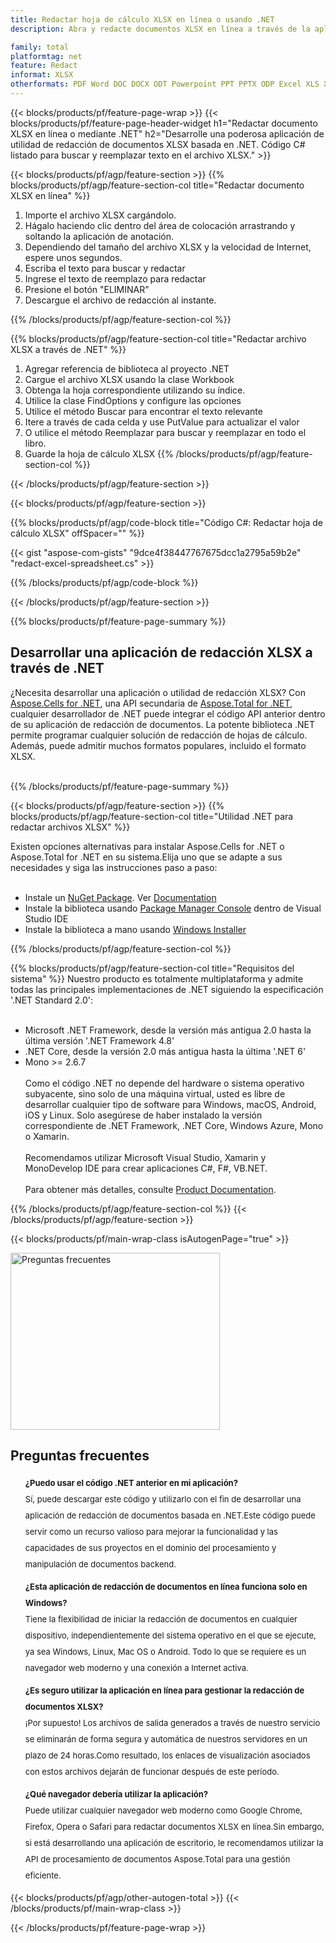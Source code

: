 ```yaml
---
title: Redactar hoja de cálculo XLSX en línea o usando .NET
description: Abra y redacte documentos XLSX en línea a través de la aplicación de forma gratuita. Código .NET API C# para buscar y reemplazar texto XLSX.

family: total
platformtag: net
feature: Redact
informat: XLSX
otherformats: PDF Word DOC DOCX ODT Powerpoint PPT PPTX ODP Excel XLS XLSX ODS
---
```

{{< blocks/products/pf/feature-page-wrap >}}
{{< blocks/products/pf/feature-page-header-widget h1="Redactar documento XLSX en línea o mediante .NET" h2="Desarrolle una poderosa aplicación de utilidad de redacción de documentos XLSX basada en .NET. Código C# listado para buscar y reemplazar texto en el archivo XLSX." >}}

{{< blocks/products/pf/agp/feature-section >}}
{{% blocks/products/pf/agp/feature-section-col title="Redactar documento XLSX en línea" %}}

1. Importe el archivo XLSX cargándolo.
1. Hágalo haciendo clic dentro del área de colocación arrastrando y soltando la aplicación de anotación.
1. Dependiendo del tamaño del archivo XLSX y la velocidad de Internet, espere unos segundos.
1. Escriba el texto para buscar y redactar
1. Ingrese el texto de reemplazo para redactar
1. Presione el botón "ELIMINAR"
1. Descargue el archivo de redacción al instante.

{{% /blocks/products/pf/agp/feature-section-col %}}

{{% blocks/products/pf/agp/feature-section-col title="Redactar archivo XLSX a través de .NET" %}}

1. Agregar referencia de biblioteca al proyecto .NET
1. Cargue el archivo XLSX usando la clase Workbook
1. Obtenga la hoja correspondiente utilizando su índice.
1. Utilice la clase FindOptions y configure las opciones
1. Utilice el método Buscar para encontrar el texto relevante
1. Itere a través de cada celda y use PutValue para actualizar el valor
1. O utilice el método Reemplazar para buscar y reemplazar en todo el libro.
1. Guarde la hoja de cálculo XLSX
{{% /blocks/products/pf/agp/feature-section-col %}}

{{< /blocks/products/pf/agp/feature-section >}}

{{< blocks/products/pf/agp/feature-section >}}

{{% blocks/products/pf/agp/code-block title="Código C#: Redactar hoja de cálculo XLSX" offSpacer="" %}}

{{< gist "aspose-com-gists" "9dce4f38447767675dcc1a2795a59b2e" "redact-excel-spreadsheet.cs" >}}

{{% /blocks/products/pf/agp/code-block %}}

{{< /blocks/products/pf/agp/feature-section >}}

{{% blocks/products/pf/feature-page-summary %}}

<h2>Desarrollar una aplicación de redacción XLSX a través de .NET</h2>

¿Necesita desarrollar una aplicación o utilidad de redacción XLSX? Con [Aspose.Cells for .NET](https://products.aspose.com/cells/es/net/), una API secundaria de [Aspose.Total for .NET](https://products.aspose.com/total/es/net/), cualquier desarrollador de .NET puede integrar el código API anterior dentro de su aplicación de redacción de documentos. La potente biblioteca .NET permite programar cualquier solución de redacción de hojas de cálculo. Además, puede admitir muchos formatos populares, incluido el formato XLSX.<br /><br />

{{% /blocks/products/pf/feature-page-summary %}}

{{< blocks/products/pf/agp/feature-section >}}
{{% blocks/products/pf/agp/feature-section-col title="Utilidad .NET para redactar archivos XLSX" %}}

Existen opciones alternativas para instalar Aspose.Cells for .NET o Aspose.Total for .NET en su sistema.Elija uno que se adapte a sus necesidades y siga las instrucciones paso a paso:<br /><br />

- Instale un [NuGet Package](https://www.nuget.org/packages/Aspose.Cells/). Ver [Documentation](https://docs.aspose.com/cells/net/installation/)
- Instale la biblioteca usando [Package Manager Console](https://docs.aspose.com/cells/net/installation/#install-asposecells-using-package-manager-gui) dentro de Visual Studio IDE
- Instale la biblioteca a mano usando [Windows Installer](https://docs.aspose.com/cells/net/installing-aspose-cells-on-windows/)

{{% /blocks/products/pf/agp/feature-section-col %}}

{{% blocks/products/pf/agp/feature-section-col title="Requisitos del sistema" %}}
Nuestro producto es totalmente multiplataforma y admite todas las principales implementaciones de .NET siguiendo la especificación '.NET Standard 2.0':<br /><br />

- Microsoft .NET Framework, desde la versión más antigua 2.0 hasta la última versión '.NET Framework 4.8'
- .NET Core, desde la versión 2.0 más antigua hasta la última '.NET 6'
- Mono >= 2.6.7
<br /><br />
Como el código .NET no depende del hardware o sistema operativo subyacente, sino solo de una máquina virtual, usted es libre de desarrollar cualquier tipo de software para Windows, macOS, Android, iOS y Linux. Solo asegúrese de haber instalado la versión correspondiente de .NET Framework, .NET Core, Windows Azure, Mono o Xamarin.<br /><br />
Recomendamos utilizar Microsoft Visual Studio, Xamarin y MonoDevelop IDE para crear aplicaciones C#, F#, VB.NET.
<br /><br />
Para obtener más detalles, consulte [Product Documentation](https://docs.aspose.com/cells/net/system-requirements/).

{{% /blocks/products/pf/agp/feature-section-col %}}
{{< /blocks/products/pf/agp/feature-section >}}

{{< blocks/products/pf/main-wrap-class isAutogenPage="true" >}}

<style>.howtolist li{margin-right: 0!important;line-height: 26px;position: relative;margin-bottom: 10px;font-size: 13px;list-style-type: none;}</style>
<div class="col-md-12 tl bg-gray-dark howtolist section">
  <a class="anchor" name="faqpage"></a>
  <div class="container tl dflex" itemscope="" itemtype="https://schema.org/FAQPage">
      <div class="col-md-4 howtosectiongfx">
          <img class="social-panel-hide-on-mobile" src="https://www.groupdocs.cloud/templates/brand/images/groupdocs/conversion/groupdocs_conversion-brand.png" alt="Preguntas frecuentes" width="335" height="283">
      </div>
      <div class="howtosection col-md-8">
          <div>
              <h2>Preguntas frecuentes</h2>
              <ul>
                  <li itemscope="" itemprop="mainEntity" itemtype="https://schema.org/Question">
                      <div>
                          <span itemprop="name"><b>¿Puedo usar el código .NET anterior en mi aplicación?</b></span>
                      </div>
                      <div itemscope="" itemprop="acceptedAnswer" itemtype="https://schema.org/Answer">
                          <span itemprop="text">Sí, puede descargar este código y utilizarlo con el fin de desarrollar una aplicación de redacción de documentos basada en .NET.Este código puede servir como un recurso valioso para mejorar la funcionalidad y las capacidades de sus proyectos en el dominio del procesamiento y manipulación de documentos backend.</span>
                      </div>
                  </li>
                  <li itemscope="" itemprop="mainEntity" itemtype="https://schema.org/Question">
                      <div>
                          <span itemprop="name"><b>¿Esta aplicación de redacción de documentos en línea funciona solo en Windows?</b></span>
                      </div>
                      <div itemscope="" itemprop="acceptedAnswer" itemtype="https://schema.org/Answer">
                          <span itemprop="text">Tiene la flexibilidad de iniciar la redacción de documentos en cualquier dispositivo, independientemente del sistema operativo en el que se ejecute, ya sea Windows, Linux, Mac OS o Android. Todo lo que se requiere es un navegador web moderno y una conexión a Internet activa.</span>
                      </div>
                  </li>
                  <li itemscope="" itemprop="mainEntity" itemtype="https://schema.org/Question">
                      <div>
                          <span itemprop="name"><b>¿Es seguro utilizar la aplicación en línea para gestionar la redacción de documentos XLSX?</b></span>
                      </div>
                      <div itemscope="" itemprop="acceptedAnswer" itemtype="https://schema.org/Answer">
                          <span itemprop="text">¡Por supuesto! Los archivos de salida generados a través de nuestro servicio se eliminarán de forma segura y automática de nuestros servidores en un plazo de 24 horas.Como resultado, los enlaces de visualización asociados con estos archivos dejarán de funcionar después de este período.</span>
                      </div>
                  </li>                 
                  <li itemscope="" itemprop="mainEntity" itemtype="https://schema.org/Question">
                      <div>
                          <span itemprop="name"><b>¿Qué navegador debería utilizar la aplicación?</b></span>
                      </div>
                      <div itemscope="" itemprop="acceptedAnswer" itemtype="https://schema.org/Answer">
                          <span itemprop="text">Puede utilizar cualquier navegador web moderno como Google Chrome, Firefox, Opera o Safari para redactar documentos XLSX en línea.Sin embargo, si está desarrollando una aplicación de escritorio, le recomendamos utilizar la API de procesamiento de documentos Aspose.Total para una gestión eficiente.</span>
                      </div>
                  </li>
              </ul>
          </div>
      </div>
  </div>

{{< blocks/products/pf/agp/other-autogen-total >}}
{{< /blocks/products/pf/main-wrap-class >}}

{{< /blocks/products/pf/feature-page-wrap >}}